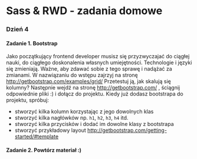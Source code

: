 # Sass & RWD - zadania domowe

### Dzień 4 

#### Zadanie 1. Bootstrap

Jako początkujący frontend developer musisz się przyzwyczajać do ciągłej nauki, do ciągłego doskonalenia własnych umiejętności. Technologie i języki się zmieniają. Ważne, aby zdawać sobie z tego sprawę i nadążać za zmianami.
W nazwiązaniu do wstępu zajrzyj na stronę http://getbootstrap.com/examples/grid/
Przetestuj ją, jak skalują się kolumny?
Następnie wejdź na stronę http://getbootstrap.com/ , ściągnij odpowiednie pliki :) i dołącz do projektu.
Kiedy już dodasz bootstrapa do projektu, spróbuj:
* stworzyć kilka kolumn korzystając z jego dowolnych klas
* stworzyć kilka nagłówków np. `h1`, `h2`, `h3`, `h4` itd.
* stworzyć kilka przycisków i dodać im dowolne klasy z bootstrapa
* stworzyć przykładowy layout http://getbootstrap.com/getting-started/#template

#### Zadanie 2. Powtórz materiał :)
